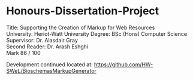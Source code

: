 # Honours-Dissertation-Project

Title: Supporting the Creation of Markup for Web Resources<br/>
University: Heriot-Watt University
Degree: BSc (Hons) Computer Science
Supervisor: Dr. Alasdair Gray<br/>
Second Reader: Dr. Arash Eshghi<br/>
Mark 86 / 100 <br/>

Development continued located at:
https://github.com/HW-SWeL/BioschemasMarkupGenerator
